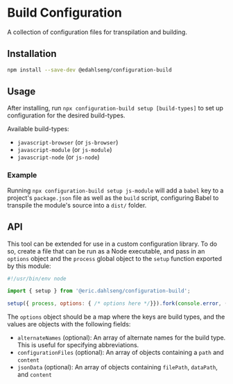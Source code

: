 Build Configuration
===================

A collection of configuration files for transpilation and building.

Installation
------------

```bash
npm install --save-dev @edahlseng/configuration-build
```

Usage
-----

After installing, run `npx configuration-build setup [build-types]` to set up configuration for the desired build-types.

Available build-types:
* `javascript-browser` (or `js-browser`)
* `javascript-module` (or `js-module`)
* `javascript-node` (or `js-node`)

### Example

Running `npx configuration-build setup js-module` will add a `babel` key to a project's `package.json` file as well as the `build` script, configuring Babel to transpile the module's source into a `dist/` folder.

API
---

This tool can be extended for use in a custom configuration library. To do so, create a file that can be run as a Node executable, and pass in an `options` object and the `process` global object to the `setup` function exported by this module:

````js
#!/usr/bin/env node

import { setup } from '@eric.dahlseng/configuration-build';

setup({ process, options: { /* options here */}}).fork(console.error, () => {});
````

The `options` object should be a map where the keys are build types, and the values are objects with the following fields:
* `alternateNames` (optional): An array of alternate names for the build type. This is useful for specifying abbreviations.
* `configurationFiles` (optional): An array of objects containing a `path` and `content`
* `jsonData` (optional): An array of objects containing `filePath`, `dataPath`, and `content`
